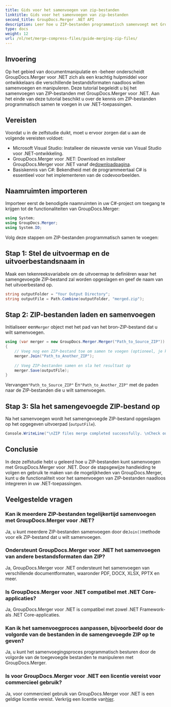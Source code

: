 ```yaml
---
title: Gids voor het samenvoegen van zip-bestanden
linktitle: Gids voor het samenvoegen van zip-bestanden
second_title: GroupDocs.Merger .NET API
description: Leer hoe u ZIP-bestanden programmatisch samenvoegt met GroupDocs.Merger voor .NET. Deze tutorial biedt een gedetailleerde handleiding voor ontwikkelaars.
type: docs
weight: 12
url: /nl/net/merge-compress-files/guide-merging-zip-files/
---
```

## Invoering
Op het gebied van documentmanipulatie en -beheer onderscheidt GroupDocs.Merger voor .NET zich als een krachtig hulpmiddel voor ontwikkelaars die verschillende bestandsformaten naadloos willen samenvoegen en manipuleren. Deze tutorial begeleidt u bij het samenvoegen van ZIP-bestanden met GroupDocs.Merger voor .NET. Aan het einde van deze tutorial beschikt u over de kennis om ZIP-bestanden programmatisch samen te voegen in uw .NET-toepassingen.
## Vereisten
Voordat u in de zelfstudie duikt, moet u ervoor zorgen dat u aan de volgende vereisten voldoet:
- Microsoft Visual Studio: Installeer de nieuwste versie van Visual Studio voor .NET-ontwikkeling.
-  GroupDocs.Merger voor .NET: Download en installeer GroupDocs.Merger voor .NET vanaf de[downloadpagina](https://releases.groupdocs.com/merger/net/).
- Basiskennis van C#: Bekendheid met de programmeertaal C# is essentieel voor het implementeren van de codevoorbeelden.

## Naamruimten importeren
Importeer eerst de benodigde naamruimten in uw C#-project om toegang te krijgen tot de functionaliteiten van GroupDocs.Merger:
```csharp
using System; 
using GroupDocs.Merger;
using System.IO;
```

Volg deze stappen om ZIP-bestanden programmatisch samen te voegen:
## Stap 1: Stel de uitvoermap en de uitvoerbestandsnaam in
Maak een tekenreeksvariabele om de uitvoermap te definiëren waar het samengevoegde ZIP-bestand zal worden opgeslagen en geef de naam van het uitvoerbestand op.
```csharp
string outputFolder = "Your Output Directory";
string outputFile = Path.Combine(outputFolder, "merged.zip");
```
## Stap 2: ZIP-bestanden laden en samenvoegen
 Initialiseer een`Merger` object met het pad van het bron-ZIP-bestand dat u wilt samenvoegen.
```csharp
using (var merger = new GroupDocs.Merger.Merger("Path_to_Source_ZIP"))
{
    // Voeg nog een ZIP-bestand toe om samen te voegen (optioneel, je kunt er meerdere toevoegen)
    merger.Join("Path_to_Another_ZIP");
    
    // Voeg ZIP-bestanden samen en sla het resultaat op
    merger.Save(outputFile);
}
```
 Vervangen`"Path_to_Source_ZIP"` En`"Path_to_Another_ZIP"` met de paden naar de ZIP-bestanden die u wilt samenvoegen.
## Stap 3: Sla het samengevoegde ZIP-bestand op
Na het samenvoegen wordt het samengevoegde ZIP-bestand opgeslagen op het opgegeven uitvoerpad (`outputFile`).
```csharp
Console.WriteLine("\nZIP files merge completed successfully. \nCheck output in {0}", outputFolder);
```

## Conclusie
In deze zelfstudie hebt u geleerd hoe u ZIP-bestanden kunt samenvoegen met GroupDocs.Merger voor .NET. Door de stapsgewijze handleiding te volgen en gebruik te maken van de mogelijkheden van GroupDocs.Merger, kunt u de functionaliteit voor het samenvoegen van ZIP-bestanden naadloos integreren in uw .NET-toepassingen.

## Veelgestelde vragen
### Kan ik meerdere ZIP-bestanden tegelijkertijd samenvoegen met GroupDocs.Merger voor .NET?
 Ja, u kunt meerdere ZIP-bestanden samenvoegen door de`Join()`methode voor elk ZIP-bestand dat u wilt samenvoegen.
### Ondersteunt GroupDocs.Merger voor .NET het samenvoegen van andere bestandsformaten dan ZIP?
Ja, GroupDocs.Merger voor .NET ondersteunt het samenvoegen van verschillende documentformaten, waaronder PDF, DOCX, XLSX, PPTX en meer.
### Is GroupDocs.Merger voor .NET compatibel met .NET Core-applicaties?
Ja, GroupDocs.Merger voor .NET is compatibel met zowel .NET Framework- als .NET Core-applicaties.
### Kan ik het samenvoegproces aanpassen, bijvoorbeeld door de volgorde van de bestanden in de samengevoegde ZIP op te geven?
Ja, u kunt het samenvoegingsproces programmatisch besturen door de volgorde van de toegevoegde bestanden te manipuleren met GroupDocs.Merger.
### Is voor GroupDocs.Merger voor .NET een licentie vereist voor commercieel gebruik?
 Ja, voor commercieel gebruik van GroupDocs.Merger voor .NET is een geldige licentie vereist. Verkrijg een licentie van[hier](https://purchase.groupdocs.com/buy).